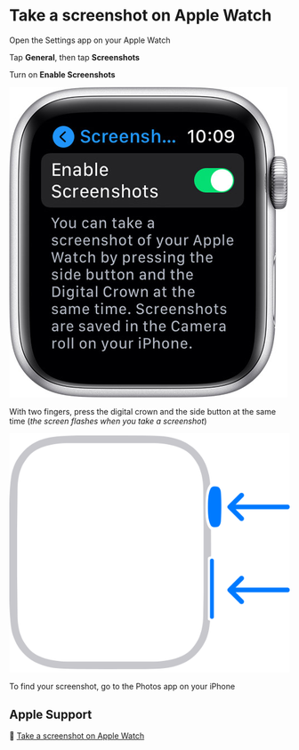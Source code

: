 # Take a screenshot on Apple Watch

Open the Settings app on your Apple Watch

Tap **General**, then tap **Screenshots**

Turn on **Enable Screenshots**

![watchos7-series6-settings-general-enable-screenshots](jpg/906c842c9f5e0144def96fe31dd8f6857d7e012c.jpg)

With two fingers, press the digital crown and the side button at the same time (*the screen flashes when you take a screenshot*)

![apple-watch-take-screenshot](png/9bf4db55952c3e1bc1ae6946dd1fe53773a29509.png)

To find your screenshot, go to the Photos app on your iPhone

## Apple Support

:link: [Take a screenshot on Apple Watch](https://support.apple.com/en-us/HT204673)
